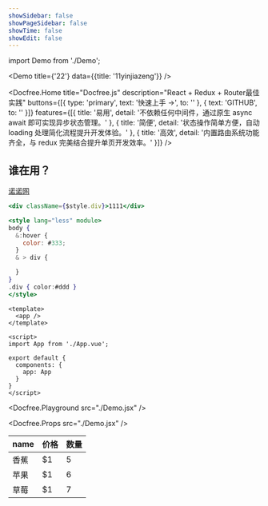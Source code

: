 ```yaml
---
showSidebar: false
showPageSidebar: false
showTime: false
showEdit: false
---
```


import Demo from './Demo';

<Demo title={'22'} data={{title: '11yinjiazeng'}} />

<Docfree.Home
  title="Docfree.js"
  description="React + Redux + Router最佳实践"
  buttons={[{
    type: 'primary',
    text: '快速上手 →',
    to: ''
  }, {
    text: 'GITHUB',
    to: ''
  }]}
  features={[{
    title: '易用',
    detail: '不依赖任何中间件，通过原生 async await 即可实现异步状态管理。'
  }, {
    title: '简便',
    detail: '状态操作简单方便，自动 loading 处理简化流程提升开发体验。'
  }, {
    title: '高效',
    detail: '内置路由系统功能齐全，与 redux 完美结合提升单页开发效率。'
  }]}
/>

## 谁在用？
[诺诺网](http://logos/nuonuo.png '{target: "_self"}')

```jsx
<div className={$style.div}>1111</div>

<style lang="less" module>
body {
  &:hover {
    color: #333;
  }
  & > div {

  }
}
.div { color:#ddd }
</style>
```

```vue
<template>
  <app />
</template>

<script>
import App from './App.vue';

export default {
  components: {
    app: App
  }
}
</script>
```

<Docfree.Playground src="./Demo.jsx" />

<Docfree.Props src="./Demo.jsx" />

name | 价格 |  数量
-|-|-
香蕉 | $1 | 5 |
苹果 | $1 | 6 |
草莓 | $1 | 7 |
